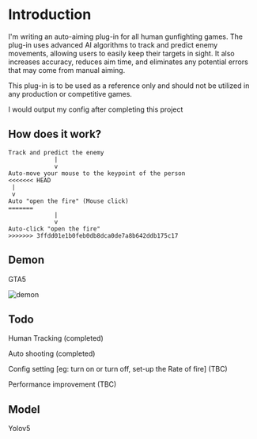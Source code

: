 # Introduction
I'm writing an auto-aiming plug-in for all human gunfighting games. The plug-in uses advanced AI algorithms to track and predict enemy movements, allowing users to easily keep their targets in sight. It also increases accuracy, reduces aim time, and eliminates any potential errors that may come from manual aiming.

This plug-in is to be used as a reference only and should not be utilized in any production or competitive games.

I would output my config after completing this project

## How does it work?

```
Track and predict the enemy
             |
             v
Auto-move your mouse to the keypoint of the person
<<<<<<< HEAD
 |
 v
Auto "open the fire" (Mouse click)
=======
             |
             v
Auto-click "open the fire" 
>>>>>>> 3ffdd01e1b0feb0db8dca0de7a8b642ddb175c17
```


## Demon
GTA5

![demon](https://github.com/TonnyWong1052/Auto-aiming-Plug-In/blob/main/demon.png)


## Todo
Human Tracking (completed)

Auto shooting (completed)

Config setting [eg: turn on or turn off, set-up the Rate of fire] (TBC)

Performance improvement (TBC)


## Model 
Yolov5



